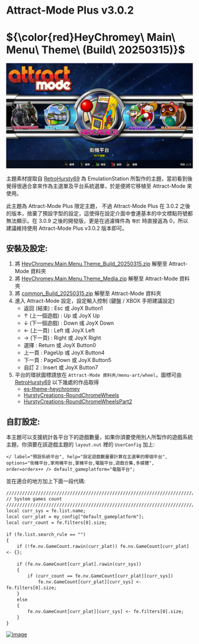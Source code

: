 # Attract-Mode Plus v3.0.2
# ${\color{red}HeyChromey\ Main\ Menu\ Theme\ (Build\ 20250315)}$
![image](HeyChromey%20Main%20Menu%20Theme.png)

主題素材提取自 [RetroHursty69](https://github.com/RetroHursty69) 為 EmulationStation 所製作的主題，當初看到後覺得很適合拿來作為主選單及平台系統選單，於是便將它移植至 Attract-Mode 來使用。

此主題為 Attract-Mode Plus 限定主題， 不過 Attract-Mode Plus 在 3.0.2 之後的版本，捨棄了預設字型的設定，這使得在設定介面中會連基本的中文標點符號都無法顯示。在 3.0.9 之後的開發版，更是在過濾條件為 `等於` 時直接返為 0，所以建議維持使用 Attract-Mode Plus v3.0.2 版本即可。

## 安裝及設定:
1. 將 [HeyChromey.Main.Menu.Theme_Build_20250315.zip](https://github.com/KenLuoTW/Attract-Mode/releases/download/v1.0.0-1/HeyChromey.Main.Menu.Theme_Build_20250315.zip) 解壓至 Attract-Mode 資料夾
2. 將 [HeyChromey.Main.Menu.Theme_Media.zip](https://github.com/KenLuoTW/Attract-Mode/releases/download/v1.0.0-1/HeyChromey.Main.Menu.Theme_Media.zip) 解壓至 Attract-Mode 資料夾
3. 將 [common_Build_20250315.zip](https://github.com/KenLuoTW/Attract-Mode/releases/download/v1.0.0-4/common_Build_20250315.zip) 解壓至 Attract-Mode 資料夾
4. 進入 Attract-Mode 設定，設定輸入控制 (鍵盤 / XBOX 手把建議設定)
   - 返回 (結束) : Esc 或 JoyX Button1
   - ↑ (上一個遊戲) : Up 或 JoyX Up
   - ↓ (下一個遊戲) : Down 彧 JoyX Down
   - ← (上一頁) : Left 彧 JoyX Left
   - → (下一頁) : Right 或 JoyX Right
   - 選擇 : Return 或 JoyX Button0
   - 上一頁 : PageUp 彧 JoyX Button4
   - 下一頁 : PageDown 或 JoyX Button5
   - 自訂 2 : Insert 或 JoyX Button7
5. 平台的環狀圖標請放在 `Attract-Mode 資料夾/menu-art/wheel`，圖標可由 [RetroHursty69](https://github.com/RetroHursty69) 以下幾處的作品取得
   - [es-theme-heychromey](https://github.com/RetroHursty69/es-theme-heychromey)
   - [HurstyCreations-RoundChromeWheels](https://github.com/RetroHursty69/HurstyCreations-RoundChromeWheels)
   - [HurstyCreations-RoundChromeWheelsPart2](https://github.com/RetroHursty69/HurstyCreations-RoundChromeWheelsPart2)

## 自訂設定:
本主題可以支援統計各平台下的遊戲數量，如果你須要使用別人所製作的遊戲系統主題，你須要在該遊戲主題的 `layout.nut` 裡的 `UserConfig` 加上:
```
</ label="預設系統平台", help="設定遊戲數量要計算在主選單的哪個平台", options="街機平台,家用機平台,掌機平台,電腦平台,遊戲合集,多媒體", order=orderx++ /> default_gameplatform="電腦平台";
```

並在適合的地方加上下面一段代碼:

```
/////////////////////////////////////////////////////////////////////////////////
// System games count
/////////////////////////////////////////////////////////////////////////////////
local curr_sys = fe.list.name;
local curr_plat = my_config["default_gameplatform"];
local curr_count = fe.filters[0].size;

if (fe.list.search_rule == "")
{
	if (!fe.nv.GameCount.rawin(curr_plat)) fe.nv.GameCount[curr_plat] <- {};
	
	if (fe.nv.GameCount[curr_plat].rawin(curr_sys))
	{
		if (curr_count == fe.nv.GameCount[curr_plat][curr_sys])
			fe.nv.GameCount[curr_plat][curr_sys] <- fe.filters[0].size;
	}
	else
	{
		fe.nv.GameCount[curr_plat][curr_sys] <- fe.filters[0].size;
	}
}
```

[![image](https://img.youtube.com/vi/LLE53MMjNOs/0.jpg)](https://www.youtube.com/watch?v=LLE53MMjNOs)
